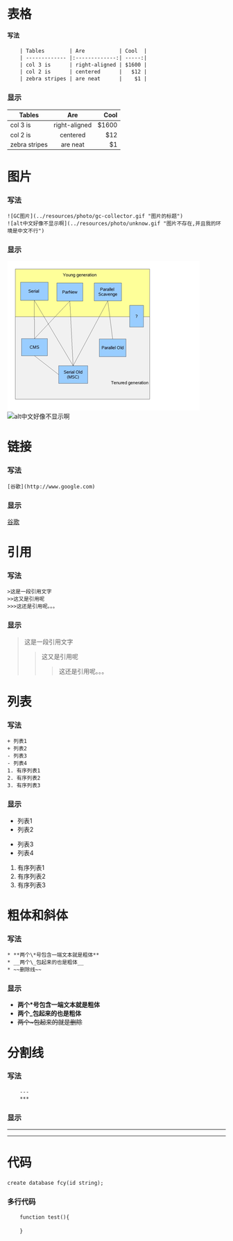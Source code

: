 # 表格
#### 写法
```
    | Tables        | Are           | Cool  |
    | ------------- |:-------------:| -----:|
    | col 3 is      | right-aligned | $1600 |
    | col 2 is      | centered      |   $12 |
    | zebra stripes | are neat      |    $1 |
```
### 显示
| Tables        | Are           | Cool  |
| ------------- |:-------------:| -----:|
| col 3 is      | right-aligned | $1600 |
| col 2 is      | centered      |   $12 |
| zebra stripes | are neat      |    $1 |
# 图片
### 写法  
```
![GC图片](../resources/photo/gc-collector.gif "图片的标题")
![alt中文好像不显示啊](../resources/photo/unknow.gif "图片不存在,并且我的环境是中文不行")
```
### 显示
![GC图片](../resources/photo/gc-collector.gif "图片的标题")
![alt中文好像不显示啊](../resources/photo/unknow.gif "图片不存在,并且我的环境是中文不行")

# 链接
### 写法  
```[谷歌](http://www.google.com)```  
### 显示  
[谷歌](http://www.google.com)

# 引用
### 写法  
```
>这是一段引用文字
>>这又是引用呢
>>>这还是引用呢。。。
```
### 显示  
>这是一段引用文字
>>这又是引用呢
>>
>>>这还是引用呢。。。
# 列表
### 写法
```
+ 列表1
+ 列表2
- 列表3
- 列表4
1. 有序列表1
2. 有序列表2
3. 有序列表3
```
### 显示  
+ 列表1
+ 列表2
- 列表3
- 列表4
1. 有序列表1
2. 有序列表2
3. 有序列表3
# 粗体和斜体
### 写法
```
* **两个\*号包含一端文本就是粗体**
* __两个\_包起来的也是粗体__
* ~~删除线~~
```
### 显示
* **两个\*号包含一端文本就是粗体**
* __两个\_包起来的也是粗体__
* ~~两个\~包起来的就是删除~~
# 分割线
### 写法
```
    ---
    ***
```
### 显示
---
***
# 代码
`
    create database fcy(id string);
`
### 多行代码
```
    function test(){
    
    }
```